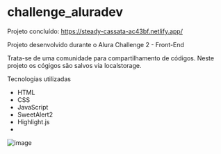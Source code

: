 # challenge_aluradev

Projeto concluído:
https://steady-cassata-ac43bf.netlify.app/

Projeto desenvolvido durante o Alura Challenge 2 - Front-End

Trata-se de uma comunidade para compartilhamento de códigos. Neste projeto os cógigos são salvos via localstorage.

Tecnologias utilizadas
- HTML
- CSS
- JavaScript
- SweetAlert2
- Highlight.js
- 
![image](https://user-images.githubusercontent.com/97367854/206908889-f0106ecd-f174-45ac-a1dd-511a3da6be7c.png)
